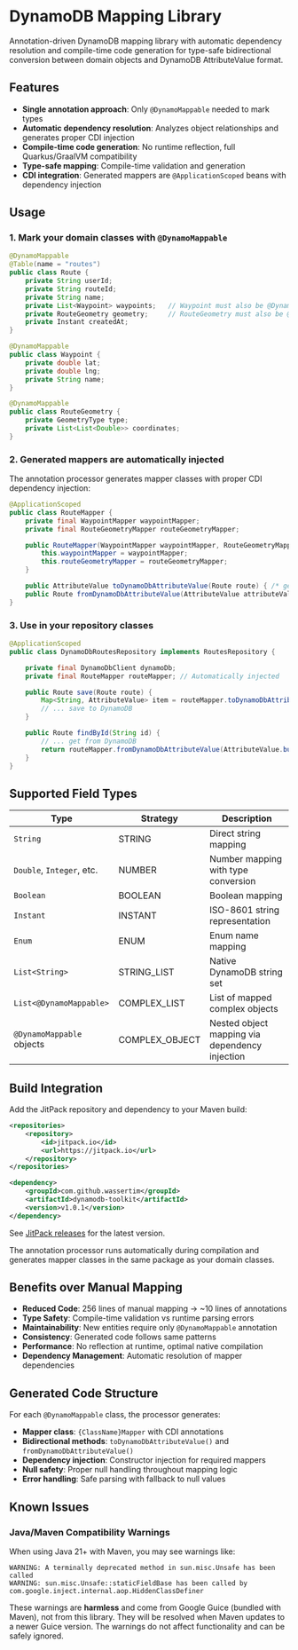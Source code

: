 # DynamoDB Mapping Library

Annotation-driven DynamoDB mapping library with automatic dependency resolution and compile-time code generation for type-safe bidirectional conversion between domain objects and DynamoDB AttributeValue format.

## Features

- **Single annotation approach**: Only `@DynamoMappable` needed to mark types
- **Automatic dependency resolution**: Analyzes object relationships and generates proper CDI injection
- **Compile-time code generation**: No runtime reflection, full Quarkus/GraalVM compatibility
- **Type-safe mapping**: Compile-time validation and generation
- **CDI integration**: Generated mappers are `@ApplicationScoped` beans with dependency injection

## Usage

### 1. Mark your domain classes with `@DynamoMappable`

```java
@DynamoMappable
@Table(name = "routes")
public class Route {
    private String userId;
    private String routeId;
    private String name;
    private List<Waypoint> waypoints;   // Waypoint must also be @DynamoMappable
    private RouteGeometry geometry;     // RouteGeometry must also be @DynamoMappable
    private Instant createdAt;
}

@DynamoMappable
public class Waypoint {
    private double lat;
    private double lng;
    private String name;
}

@DynamoMappable
public class RouteGeometry {
    private GeometryType type;
    private List<List<Double>> coordinates;
}
```

### 2. Generated mappers are automatically injected

The annotation processor generates mapper classes with proper CDI dependency injection:

```java
@ApplicationScoped
public class RouteMapper {
    private final WaypointMapper waypointMapper;
    private final RouteGeometryMapper routeGeometryMapper;

    public RouteMapper(WaypointMapper waypointMapper, RouteGeometryMapper routeGeometryMapper) {
        this.waypointMapper = waypointMapper;
        this.routeGeometryMapper = routeGeometryMapper;
    }

    public AttributeValue toDynamoDbAttributeValue(Route route) { /* generated */ }
    public Route fromDynamoDbAttributeValue(AttributeValue attributeValue) { /* generated */ }
}
```

### 3. Use in your repository classes

```java
@ApplicationScoped
public class DynamoDbRoutesRepository implements RoutesRepository {

    private final DynamoDbClient dynamoDb;
    private final RouteMapper routeMapper; // Automatically injected

    public Route save(Route route) {
        Map<String, AttributeValue> item = routeMapper.toDynamoDbAttributeValue(route).m();
        // ... save to DynamoDB
    }

    public Route findById(String id) {
        // ... get from DynamoDB
        return routeMapper.fromDynamoDbAttributeValue(AttributeValue.builder().m(item).build());
    }
}
```

## Supported Field Types

| Type | Strategy | Description |
|------|----------|-------------|
| `String` | STRING | Direct string mapping |
| `Double`, `Integer`, etc. | NUMBER | Number mapping with type conversion |
| `Boolean` | BOOLEAN | Boolean mapping |
| `Instant` | INSTANT | ISO-8601 string representation |
| `Enum` | ENUM | Enum name mapping |
| `List<String>` | STRING_LIST | Native DynamoDB string set |
| `List<@DynamoMappable>` | COMPLEX_LIST | List of mapped complex objects |
| `@DynamoMappable` objects | COMPLEX_OBJECT | Nested object mapping via dependency injection |

## Build Integration

Add the JitPack repository and dependency to your Maven build:

```xml
<repositories>
    <repository>
        <id>jitpack.io</id>
        <url>https://jitpack.io</url>
    </repository>
</repositories>

<dependency>
    <groupId>com.github.wassertim</groupId>
    <artifactId>dynamodb-toolkit</artifactId>
    <version>v1.0.1</version>
</dependency>
```

See [JitPack releases](https://jitpack.io/#wassertim/dynamodb-toolkit) for the latest version.

The annotation processor runs automatically during compilation and generates mapper classes in the same package as your domain classes.

## Benefits over Manual Mapping

- **Reduced Code**: 256 lines of manual mapping → ~10 lines of annotations
- **Type Safety**: Compile-time validation vs runtime parsing errors
- **Maintainability**: New entities require only `@DynamoMappable` annotation
- **Consistency**: Generated code follows same patterns
- **Performance**: No reflection at runtime, optimal native compilation
- **Dependency Management**: Automatic resolution of mapper dependencies

## Generated Code Structure

For each `@DynamoMappable` class, the processor generates:

- **Mapper class**: `{ClassName}Mapper` with CDI annotations
- **Bidirectional methods**: `toDynamoDbAttributeValue()` and `fromDynamoDbAttributeValue()`
- **Dependency injection**: Constructor injection for required mappers
- **Null safety**: Proper null handling throughout mapping logic
- **Error handling**: Safe parsing with fallback to null values

## Known Issues

### Java/Maven Compatibility Warnings

When using Java 21+ with Maven, you may see warnings like:
```
WARNING: A terminally deprecated method in sun.misc.Unsafe has been called
WARNING: sun.misc.Unsafe::staticFieldBase has been called by com.google.inject.internal.aop.HiddenClassDefiner
```

These warnings are **harmless** and come from Google Guice (bundled with Maven), not from this library. They will be resolved when Maven updates to a newer Guice version. The warnings do not affect functionality and can be safely ignored.